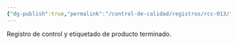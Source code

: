 ```yaml
---
{"dg-publish":true,"permalink":"/control-de-calidad/registros/rcc-013/"}
---
```


Registro de control y etiquetado de producto terminado.